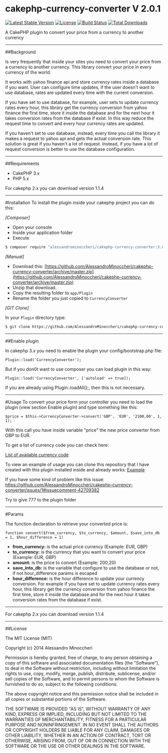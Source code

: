 cakephp-currency-converter V 2.0.1
==============================

[![Latest Stable Version](https://poser.pugx.org/alessandrominoccheri/cakephp-currency-converter/v/stable.svg)](https://packagist.org/packages/alessandrominoccheri/cakephp-currency-converter)
[![License](https://poser.pugx.org/alessandrominoccheri/cakephp-currency-converter/license.svg)](https://packagist.org/packages/alessandrominoccheri/cakephp-currency-converter)
[![Build Status](https://api.travis-ci.org/AlessandroMinoccheri/cakephp-currency-converter.png)](https://travis-ci.org/AlessandroMinoccheri/cakephp-currency-converter)
[![Total Downloads](https://poser.pugx.org/alessandrominoccheri/cakephp-currency-converter/d/total.png)](https://packagist.org/packages/alessandrominoccheri/cakephp-currency-converter)

A CakePHP plugin to convert your price from a currency to another currency

---

##Background

Is very frequently that inside your sites you need to convert your price from a currency to another currency.
This library convert your price in every currency of the world.

It works with yahoo finance api and store currency rates inside a database if you want.
User can configure time updates, if the user doesn't want to use database, rates are updated every time with the current conversion.

If you have set to use database, for example, user sets to update currency rates every hour, this library get the currency conversion from yahoo finance the first time, store it inside the database and for the next hour it takes conversion rates from the database if exist.
In this way reduce the request time to convert and every hour currency rates are updated.

If you haven't set to use database, instead, every time you call the library it makes a request to yahoo api and gets the actual conversion rate. This solution is great if you haven't a lot of request. Instead, if you have a lot of request  conversion is better to use the database configuration.

---

##Requirements

* CakePHP 3.x
* PHP 5.x 

For cakephp 2.x you can download version 1.1.4

---

#Installation
To install the plugin inside your cakephp project you can do this:

_[Composer]_
* Open your console
* Inside your application folder
* Execute
```bash
$ composer require "alessandrominoccheri/cakephp-currency-converter:3.0.*@dev"
```

_[Manual]_

* Download this: [https://github.com/AlessandroMinoccheri/cakephp-currency-converter/archive/master.zip](https://github.com/AlessandroMinoccheri/cakephp-currency-converter/archive/master.zip)
* Unzip that download.
* Copy the resulting folder to `app/Plugin`
* Rename the folder you just copied to `CurrencyConverter`

_[GIT Clone]_

In your `Plugin` directory type:
```bash
$ git clone https://github.com/AlessandroMinoccheri/cakephp-currency-converter.git CurrencyConverter
```

---

##Enable plugin

In cakephp 3.x you need to enable the plugin your config/bootstrap.php file:
```
Plugin::load('CurrencyConverter');
```

But if you don0t want to use composer you can load plugin in this way:

```
Plugin::load('CurrencyConverter', ['autoload' => true]);
```

If you are already using Plugin::loadAll();, then this is not necessary.

---
#Usage
To convert your price form your controller you need to load the plugin (view section Enable plugin) and type something like this:
```
$price = $this->CurrencyConverter->convert('GBP', 'EUR', '2100,00', 1, 1);
```

With this call you have inside variable "price" the new price converter from GBP to EUR.

To get a list of currency code you can check here:

[List of available currency code](http://www.xe.com/iso4217.php )

To view an example of usage you can clone this repository that I have created with this plugin installed inside and already works:
[Example](https://github.com/AlessandroMinoccheri/cakephp-currency-converter-example)

If you have some kind of problem like this issue:
https://github.com/AlessandroMinoccheri/cakephp-currency-converter/issues/1#issuecomment-42709382

Try to give 777 to the plugin folder

---
#Params

The function declaration to retrieve your converted price is:
```
function convert($from_currency, $to_currency, $amount, $save_into_db = 1, $hour_difference = 1)
```

* **from_currency:** is the actual price currency (Example: EUR, GBP)
* **to_currency:** is the currency that you want to convert your price (Example: EUR, GBP)
* **amount:** is the price to convert (Example: 200,20)
* **save_into_db:** is the variable that configure to use the database or not, if not hour_difference params is escaped
* **hour_difference:** is the hour difference to update your currency conversion. For example if you have set to update currency rates every hour, this library get the currency conversion from yahoo finance the first time, store it inside the database and for the next hour it takes conversion rates from the database if exist.

---

For cakephp 2.x you can download version 1.1.4

---

##License

The MIT License (MIT)

Copyright (c) 2014 Alessandro Minoccheri

Permission is hereby granted, free of charge, to any person obtaining a copy of this software and associated documentation files (the "Software"), to deal in the Software without restriction, including without limitation the rights to use, copy, modify, merge, publish, distribute, sublicense, and/or sell copies of the Software, and to permit persons to whom the Software is furnished to do so, subject to the following conditions:

The above copyright notice and this permission notice shall be included in all copies or substantial portions of the Software.

THE SOFTWARE IS PROVIDED "AS IS", WITHOUT WARRANTY OF ANY KIND, EXPRESS OR IMPLIED, INCLUDING BUT NOT LIMITED TO THE WARRANTIES OF MERCHANTABILITY, FITNESS FOR A PARTICULAR PURPOSE AND NONINFRINGEMENT. IN NO EVENT SHALL THE AUTHORS OR COPYRIGHT HOLDERS BE LIABLE FOR ANY CLAIM, DAMAGES OR OTHER LIABILITY, WHETHER IN AN ACTION OF CONTRACT, TORT OR OTHERWISE, ARISING FROM, OUT OF OR IN CONNECTION WITH THE SOFTWARE OR THE USE OR OTHER DEALINGS IN THE SOFTWARE.
